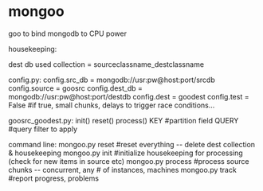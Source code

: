 mongoo
=======

goo to bind mongodb to CPU power

housekeeping:

dest db used
collection = sourceclassname_destclassname


config.py:
config.src_db = mongodb://usr:pw@host:port/srcdb 
config.source = goosrc
config.dest_db = mongodb://usr:pw@host:port/destdb
config.dest = goodest 
config.test = False									#if true, small chunks, delays to trigger race conditions...

goosrc_goodest.py:
init()
reset()
process()
KEY 												#partition field
QUERY												#query filter to apply

command line:
mongoo.py reset 									#reset everything -- delete dest collection & housekeeping
mongoo.py init 										#initialize housekeeping for processing (check for new items in source etc)
mongoo.py process 									#process source chunks -- concurrent, any # of instances, machines
mongoo.py track 									#report progress, problems
